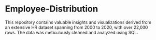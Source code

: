# Employee-Distribution
This repository contains valuable insights and visualizations derived from an extensive HR dataset spanning from 2000 to 2020, with over 22,000 rows. The data was meticulously cleaned and analyzed using SQL.
